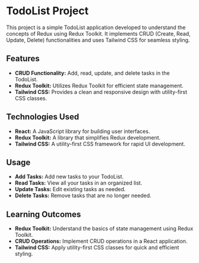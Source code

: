 # TodoList Project

This project is a simple TodoList application developed to understand the concepts of Redux using Redux Toolkit. It implements CRUD (Create, Read, Update, Delete) functionalities and uses Tailwind CSS for seamless styling.

## Features

- **CRUD Functionality:** Add, read, update, and delete tasks in the TodoList.
- **Redux Toolkit:** Utilizes Redux Toolkit for efficient state management.
- **Tailwind CSS:** Provides a clean and responsive design with utility-first CSS classes.

## Technologies Used

- **React:** A JavaScript library for building user interfaces.
- **Redux Toolkit:** A library that simplifies Redux development.
- **Tailwind CSS:** A utility-first CSS framework for rapid UI development.

## Usage

- **Add Tasks:** Add new tasks to your TodoList.
- **Read Tasks:** View all your tasks in an organized list.
- **Update Tasks:** Edit existing tasks as needed.
- **Delete Tasks:** Remove tasks that are no longer needed.

## Learning Outcomes

- **Redux Toolkit:** Understand the basics of state management using Redux Toolkit.
- **CRUD Operations:** Implement CRUD operations in a React application.
- **Tailwind CSS:** Apply utility-first CSS classes for quick and efficient styling.